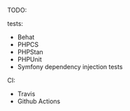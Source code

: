 TODO:

tests:
- Behat
- PHPCS
- PHPStan
- PHPUnit
- Symfony dependency injection tests

CI:
- Travis
- Github Actions